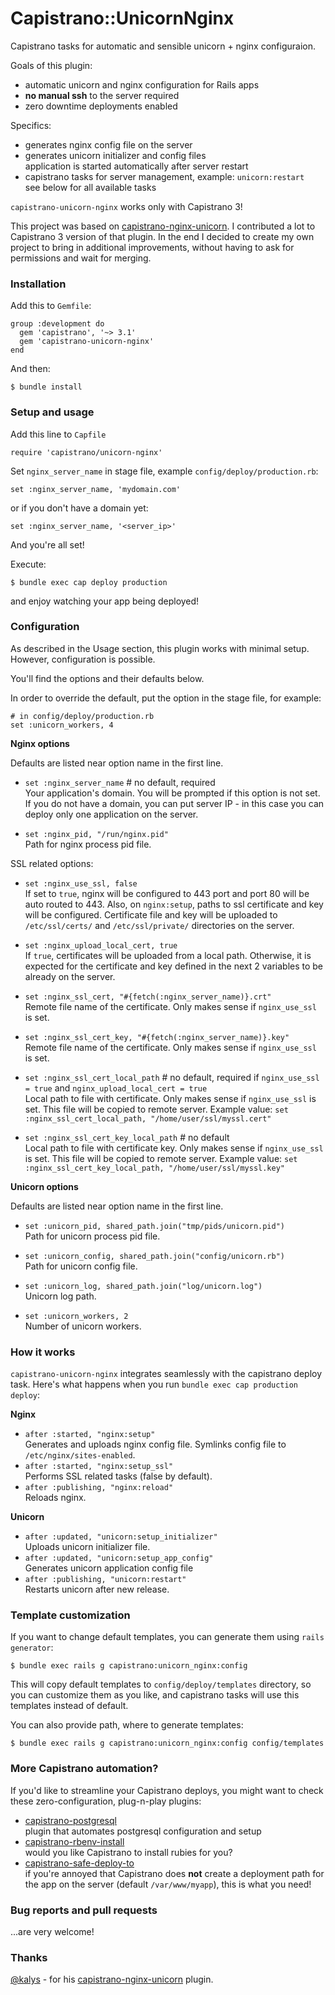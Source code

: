 # Capistrano::UnicornNginx

Capistrano tasks for automatic and sensible unicorn + nginx configuraion.

Goals of this plugin:

* automatic unicorn and nginx configuration for Rails apps
* **no manual ssh** to the server required
* zero downtime deployments enabled

Specifics:

* generates nginx config file on the server
* generates unicorn initializer and config files<br/>
application is started automatically after server restart
* capistrano tasks for server management, example: `unicorn:restart`<br/>
see below for all available tasks

`capistrano-unicorn-nginx` works only with Capistrano 3!

This project was based on
[capistrano-nginx-unicorn](https://github.com/kalys/capistrano-nginx-unicorn).
I contributed a lot to Capistrano 3 version of that plugin. In the end I
decided to create my own project to bring in additional improvements, without
having to ask for permissions and wait for merging.

### Installation

Add this to `Gemfile`:

    group :development do
      gem 'capistrano', '~> 3.1'
      gem 'capistrano-unicorn-nginx'
    end

And then:

    $ bundle install

### Setup and usage

Add this line to `Capfile`

    require 'capistrano/unicorn-nginx'

Set `nginx_server_name` in stage file, example `config/deploy/production.rb`:

    set :nginx_server_name, 'mydomain.com'

or if you don't have a domain yet:

    set :nginx_server_name, '<server_ip>'

And you're all set!

Execute:

    $ bundle exec cap deploy production

and enjoy watching your app being deployed!

### Configuration

As described in the Usage section, this plugin works with minimal setup.
However, configuration is possible.

You'll find the options and their defaults below.

In order to override the default, put the option in the stage file, for example:

    # in config/deploy/production.rb
    set :unicorn_workers, 4

**Nginx options**

Defaults are listed near option name in the first line.

- `set :nginx_server_name` # no default, required<br/>
Your application's domain. You will be prompted if this option is not set.
If you do not have a domain, you can put server IP - in this case you can
deploy only one application on the server.

- `set :nginx_pid, "/run/nginx.pid"`<br/>
Path for nginx process pid file.

SSL related options:

- `set :nginx_use_ssl, false`<br/>
If set to `true`, nginx will be configured to 443 port and port 80 will be auto
routed to 443. Also, on `nginx:setup`, paths to ssl certificate and key will be
configured. Certificate file and key will be uploaded to `/etc/ssl/certs/`
and `/etc/ssl/private/` directories on the server.

- `set :nginx_upload_local_cert, true`<br/>
If `true`, certificates will be uploaded from a local path. Otherwise, it
is expected for the certificate and key defined in the next 2 variables to be
already on the server.

- `set :nginx_ssl_cert, "#{fetch(:nginx_server_name)}.crt"`<br/>
Remote file name of the certificate. Only makes sense if `nginx_use_ssl` is set.

- `set :nginx_ssl_cert_key, "#{fetch(:nginx_server_name)}.key"`<br/>
Remote file name of the certificate. Only makes sense if `nginx_use_ssl` is set.

- `set :nginx_ssl_cert_local_path` # no default, required if
`nginx_use_ssl = true` and `nginx_upload_local_cert = true`<br/>
Local path to file with certificate. Only makes sense if `nginx_use_ssl` is
set. This file will be copied to remote server. Example value:
`set :nginx_ssl_cert_local_path, "/home/user/ssl/myssl.cert"`

- `set :nginx_ssl_cert_key_local_path` # no default<br/>
Local path to file with certificate key. Only makes sense if `nginx_use_ssl` is set.
This file will be copied to remote server. Example value:
`set :nginx_ssl_cert_key_local_path, "/home/user/ssl/myssl.key"`

**Unicorn options**

Defaults are listed near option name in the first line.

- `set :unicorn_pid, shared_path.join("tmp/pids/unicorn.pid")`<br/>
Path for unicorn process pid file.

- `set :unicorn_config, shared_path.join("config/unicorn.rb")`<br/>
Path for unicorn config file.

- `set :unicorn_log, shared_path.join("log/unicorn.log")`<br/>
Unicorn log path.

- `set :unicorn_workers, 2`<br/>
Number of unicorn workers.

### How it works

`capistrano-unicorn-nginx` integrates seamlessly with the capistrano deploy task.
Here's what happens when you run `bundle exec cap production deploy`:

**Nginx**

- `after :started, "nginx:setup"`<br/>
Generates and uploads nginx config file. Symlinks config file to `/etc/nginx/sites-enabled`.
- `after :started, "nginx:setup_ssl"`<br/>
Performs SSL related tasks (false by default).
- `after :publishing, "nginx:reload"`<br/>
Reloads nginx.

**Unicorn**

- `after :updated, "unicorn:setup_initializer"`<br/>
Uploads unicorn initializer file.
- `after :updated, "unicorn:setup_app_config"`<br/>
Generates unicorn application config file
- `after :publishing, "unicorn:restart"`<br/>
Restarts unicorn after new release.

### Template customization

If you want to change default templates, you can generate them using
`rails generator`:

    $ bundle exec rails g capistrano:unicorn_nginx:config

This will copy default templates to `config/deploy/templates` directory, so you
can customize them as you like, and capistrano tasks will use this templates
instead of default.

You can also provide path, where to generate templates:

    $ bundle exec rails g capistrano:unicorn_nginx:config config/templates

### More Capistrano automation?

If you'd like to streamline your Capistrano deploys, you might want to check
these zero-configuration, plug-n-play plugins:

- [capistrano-postgresql](https://github.com/bruno-/capistrano-postgresql)<br/>
plugin that automates postgresql configuration and setup
- [capistrano-rbenv-install](https://github.com/bruno-/capistrano-rbenv-install)<br/>
would you like Capistrano to install rubies for you?
- [capistrano-safe-deploy-to](https://github.com/bruno-/capistrano-safe-deploy-to)<br/>
if you're annoyed that Capistrano does **not** create a deployment path for the
app on the server (default `/var/www/myapp`), this is what you need!

### Bug reports and pull requests

...are very welcome!

### Thanks

[@kalys](https://github.com/kalys) - for his
[capistrano-nginx-unicorn](https://github.com/kalys/capistrano-nginx-unicorn)
plugin.
